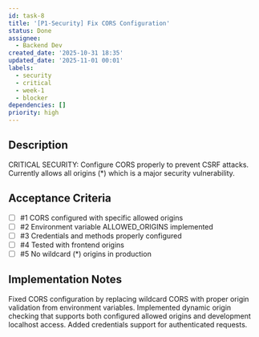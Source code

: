 ```yaml
---
id: task-8
title: '[P1-Security] Fix CORS Configuration'
status: Done
assignee:
  - Backend Dev
created_date: '2025-10-31 18:35'
updated_date: '2025-11-01 00:01'
labels:
  - security
  - critical
  - week-1
  - blocker
dependencies: []
priority: high
---
```


## Description

<!-- SECTION:DESCRIPTION:BEGIN -->
CRITICAL SECURITY: Configure CORS properly to prevent CSRF attacks. Currently allows all origins (\*) which is a major security vulnerability.
<!-- SECTION:DESCRIPTION:END -->

## Acceptance Criteria
<!-- AC:BEGIN -->
- [ ] #1 CORS configured with specific allowed origins
- [ ] #2 Environment variable ALLOWED_ORIGINS implemented
- [ ] #3 Credentials and methods properly configured
- [ ] #4 Tested with frontend origins
- [ ] #5 No wildcard (\*) origins in production
<!-- AC:END -->

## Implementation Notes

<!-- SECTION:NOTES:BEGIN -->
Fixed CORS configuration by replacing wildcard CORS with proper origin validation from environment variables. Implemented dynamic origin checking that supports both configured allowed origins and development localhost access. Added credentials support for authenticated requests.
<!-- SECTION:NOTES:END -->
